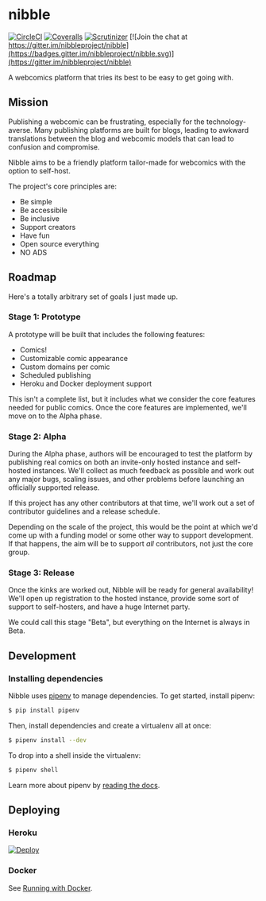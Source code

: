 # nibble

[![CircleCI](https://circleci.com/gh/nibbleproject/nibble/tree/master.svg?style=svg)](https://circleci.com/gh/nibbleproject/nibble/tree/master)
[![Coveralls](https://img.shields.io/coveralls/nibbleproject/nibble.svg)](https://coveralls.io/r/nibbleproject/nibble)
[![Scrutinizer](https://img.shields.io/scrutinizer/g/nibbleproject/nibble.svg)](https://scrutinizer-ci.com/g/nibbleproject/nibble/)
[![Join the chat at https://gitter.im/nibbleproject/nibble](https://badges.gitter.im/nibbleproject/nibble.svg)](https://gitter.im/nibbleproject/nibble)

A webcomics platform that tries its best to be easy to get going with.

## Mission

Publishing a webcomic can be frustrating, especially for the technology-averse. Many publishing platforms are built for blogs, leading to awkward translations between the blog and webcomic models that can lead to confusion and compromise.

Nibble aims to be a friendly platform tailor-made for webcomics with the option to self-host.

The project's core principles are:

- Be simple
- Be accessibile
- Be inclusive
- Support creators
- Have fun
- Open source everything
- NO ADS

## Roadmap

Here's a totally arbitrary set of goals I just made up.

### Stage 1: Prototype

A prototype will be built that includes the following features:

- Comics!
- Customizable comic appearance
- Custom domains per comic
- Scheduled publishing
- Heroku and Docker deployment support

This isn't a complete list, but it includes what we consider the core features needed for public comics.
Once the core features are implemented, we'll move on to the Alpha phase.

### Stage 2: Alpha

During the Alpha phase, authors will be encouraged to test the platform by publishing real comics on both an
invite-only hosted instance and self-hosted instances. We'll collect as much feedback as possible and work out
any major bugs, scaling issues, and other problems before launching an officially supported release.

If this project has any other contributors at that time, we'll work out a set of contributor guidelines and a release
schedule.

Depending on the scale of the project, this would be the point at which we'd come up with a funding model or some
other way to support development. If that happens, the aim will be to support *all* contributors, not just the core
group.

### Stage 3: Release

Once the kinks are worked out, Nibble will be ready for general availability! We'll open up registration to the
hosted instance, provide some sort of support to self-hosters, and have a huge Internet party.

We could call this stage "Beta", but everything on the Internet is always in Beta.

## Development

### Installing dependencies

Nibble uses [pipenv](https://docs.pipenv.org) to manage dependencies. To get started, install pipenv:

```bash
$ pip install pipenv
```

Then, install dependencies and create a virtualenv all at once:

```bash
$ pipenv install --dev
```

To drop into a shell inside the virtualenv:

```bash
$ pipenv shell
```

Learn more about pipenv by [reading the docs](https://docs.pipenv.org).

## Deploying

### Heroku

[![Deploy](https://www.herokucdn.com/deploy/button.png)](https://heroku.com/deploy)

### Docker

See [Running with Docker](docker/README.md).
